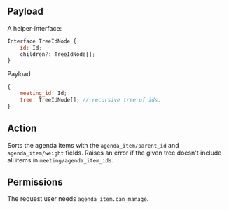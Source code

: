 ## Payload
A helper-interface:
```js
Interface TreeIdNode {
    id: Id;
    children?: TreeIdNode[];
}
```

Payload
```js
{
    meeting_id: Id;
    tree: TreeIdNode[]; // recursive tree of ids.
}
```

## Action
Sorts the agenda items with the `agenda_item/parent_id` and `agenda_item/weight` fields.
Raises an error if the given tree doesn't include all items in `meeting/agenda_item_ids`.


## Permissions
The request user needs `agenda_item.can_manage`.
